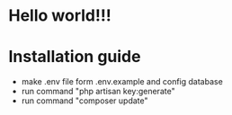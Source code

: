# Hello world!!!
# Installation guide
+ make .env file form .env.example and config database
+ run command "php artisan key:generate"
+ run command "composer update"
